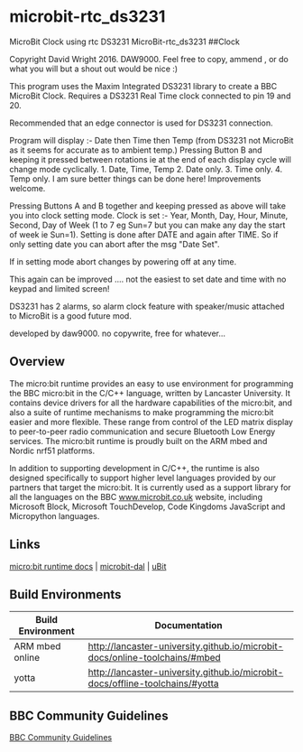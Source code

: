 # microbit-rtc_ds3231
MicroBit Clock using rtc DS3231
MicroBit-rtc_ds3231
##Clock

Copyright  David Wright 2016. DAW9000.
Feel free to copy, ammend , or do what you will but a shout out would be nice :)


This program uses the Maxim Integrated DS3231 library to create a BBC MicroBit
Clock. Requires a DS3231 Real Time clock connected to pin 19 and 20.

Recommended that an edge connector is used for DS3231 connection.

Program will display :-
    Date then Time then Temp (from DS3231 not MicroBit as it seems for
    accurate as to ambient temp.)
    Pressing Button B and keeping it pressed between rotations ie at the end
    of each display cycle will change mode cyclically.
    1. Date, Time, Temp
    2. Date only.
    3. Time only.
    4. Temp only.
I am sure better things can be done here! Improvements welcome.

Pressing Buttons A and B together and keeping pressed as above will take
you into clock setting mode.
Clock is set :-
Year, Month, Day, Hour, Minute, Second, Day of Week (1 to 7 eg Sun=7 but you can
make any day the start of week ie Sun=1).
Setting is done after DATE and again after TIME. So if only setting date
you can abort after the msg "Date Set".

If in setting mode abort changes by powering off at any time.

This again can be improved .... not the easiest to set date and time with
no keypad and limited screen!

DS3231 has 2 alarms, so alarm clock feature with speaker/music attached to
MicroBit is a good future mod.



developed by daw9000. no copywrite, free for whatever...

## Overview

The micro:bit runtime provides an easy to use environment for programming the BBC micro:bit in the C/C++ language, written by Lancaster University. It contains device drivers for all the hardware capabilities of the micro:bit, and also a suite of runtime mechanisms to make programming the micro:bit easier and more flexible. These range from control of the LED matrix display to peer-to-peer radio communication and secure Bluetooth Low Energy services. The micro:bit runtime is proudly built on the ARM mbed and Nordic nrf51 platforms.

In addition to supporting development in C/C++, the runtime is also designed specifically to support higher level languages provided by our partners that target the micro:bit. It is currently used as a support library for all the languages on the BBC www.microbit.co.uk website, including Microsoft Block, Microsoft TouchDevelop, Code Kingdoms JavaScript and Micropython languages.

## Links

[micro:bit runtime docs](http://lancaster-university.github.io/microbit-docs/) | [microbit-dal](https://github.com/lancaster-university/microbit-dal) |  [uBit](https://github.com/lancaster-university/microbit)

## Build Environments

| Build Environment | Documentation |
| ------------- |-------------|
| ARM mbed online | http://lancaster-university.github.io/microbit-docs/online-toolchains/#mbed |
| yotta  | http://lancaster-university.github.io/microbit-docs/offline-toolchains/#yotta |

## BBC Community Guidelines

[BBC Community Guidelines](https://www.microbit.co.uk/help#sect_cg)
